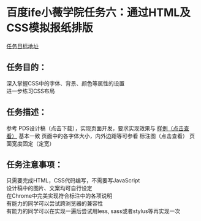 # 百度ife小薇学院任务六：通过HTML及CSS模拟报纸排版  <br/>

[任务目标地址](http://ife.baidu.com/course/detail/id/99)

## 任务目的：
深入掌握CSS中的字体、背景、颜色等属性的设置<br/>
进一步练习CSS布局
## 任务描述：
参考 PDS设计稿（点击下载），实现页面开发，要求实现效果与 [样例（点击查看）](http://7xrp04.com1.z0.glb.clouddn.com/task_1_6_2.jpg) 基本一致
页面中的各字体大小，内外边距等可参看 标注图（点击查看）
页面宽度固定（定宽）<br/>
## 任务注意事项：
只需要完成HTML，CSS代码编写，不需要写JavaScript<br/>
设计稿中的图片、文案均可自行设定<br/>
在Chrome中完美实现符合标注中的各项说明<br/>
有能力的同学可以尝试跨浏览器的兼容性<br/>
有能力的同学可以在实现一遍后尝试用less, sass或者stylus等再实现一次
